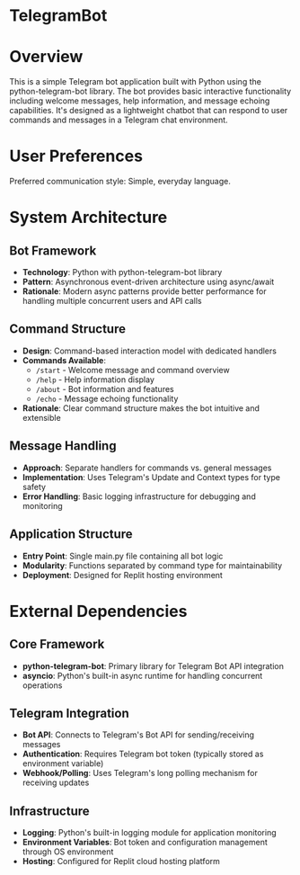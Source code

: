 # TelegramBot
<h1>Overview</h1>
<p>This is a simple Telegram bot application built with Python using the python-telegram-bot library. The bot provides basic interactive functionality including welcome messages, help information, and message echoing capabilities. It's designed as a lightweight chatbot that can respond to user commands and messages in a Telegram chat environment.</p>
<h1>User Preferences</h1>
<p>Preferred communication style: Simple, everyday language.</p>
<h1>System Architecture</h1>
<h2>Bot Framework</h2>
<ul>
<li><strong>Technology</strong>: Python with python-telegram-bot library</li>
<li><strong>Pattern</strong>: Asynchronous event-driven architecture using async/await</li>
<li><strong>Rationale</strong>: Modern async patterns provide better performance for handling multiple concurrent users and API calls</li>
</ul>
<h2>Command Structure</h2>
<ul>
<li><strong>Design</strong>: Command-based interaction model with dedicated handlers</li>
<li><strong>Commands Available</strong>:
<ul>
<li><code class="css-a9lso5">/start</code> - Welcome message and command overview</li>
<li><code class="css-a9lso5">/help</code> - Help information display</li>
<li><code class="css-a9lso5">/about</code> - Bot information and features</li>
<li><code class="css-a9lso5">/echo</code> - Message echoing functionality</li>
</ul>
</li>
<li><strong>Rationale</strong>: Clear command structure makes the bot intuitive and extensible</li>
</ul>
<h2>Message Handling</h2>
<ul>
<li><strong>Approach</strong>: Separate handlers for commands vs. general messages</li>
<li><strong>Implementation</strong>: Uses Telegram's Update and Context types for type safety</li>
<li><strong>Error Handling</strong>: Basic logging infrastructure for debugging and monitoring</li>
</ul>
<h2>Application Structure</h2>
<ul>
<li><strong>Entry Point</strong>: Single main.py file containing all bot logic</li>
<li><strong>Modularity</strong>: Functions separated by command type for maintainability</li>
<li><strong>Deployment</strong>: Designed for Replit hosting environment</li>
</ul>
<h1>External Dependencies</h1>
<h2>Core Framework</h2>
<ul>
<li><strong>python-telegram-bot</strong>: Primary library for Telegram Bot API integration</li>
<li><strong>asyncio</strong>: Python's built-in async runtime for handling concurrent operations</li>
</ul>
<h2>Telegram Integration</h2>
<ul>
<li><strong>Bot API</strong>: Connects to Telegram's Bot API for sending/receiving messages</li>
<li><strong>Authentication</strong>: Requires Telegram bot token (typically stored as environment variable)</li>
<li><strong>Webhook/Polling</strong>: Uses Telegram's long polling mechanism for receiving updates</li>
</ul>
<h2>Infrastructure</h2>
<ul>
<li><strong>Logging</strong>: Python's built-in logging module for application monitoring</li>
<li><strong>Environment Variables</strong>: Bot token and configuration management through OS environment</li>
<li><strong>Hosting</strong>: Configured for Replit cloud hosting platform</li>
</ul></div>
